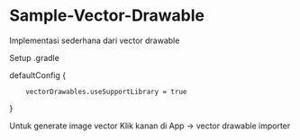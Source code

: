 # Sample-Vector-Drawable
Implementasi sederhana dari vector drawable

Setup
.gradle

defaultConfig {

        vectorDrawables.useSupportLibrary = true
        
}


Untuk generate image vector 
Klik kanan di App -> vector drawable importer

